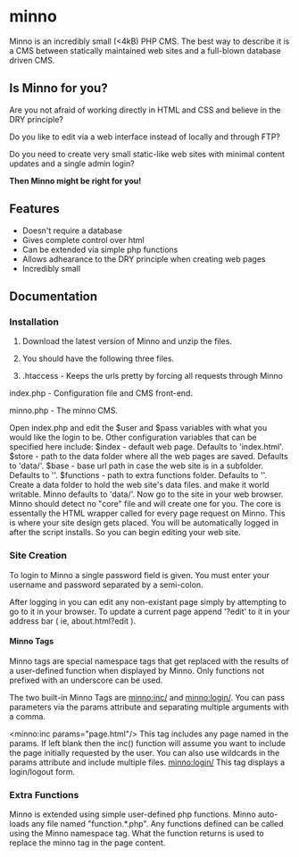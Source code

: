 # minno

Minno is an incredibly small (<4kB) PHP CMS. The best way to describe it is a CMS between statically 
maintained web sites and a full-blown database driven CMS.

## Is Minno for you?

Are you not afraid of working directly in HTML and CSS and believe in the DRY principle?

Do you like to edit via a web interface instead of locally and through FTP?

Do you need to create very small static-like web sites with minimal content updates and a single admin login?

__Then Minno might be right for you!__

## Features

* Doesn't require a database
* Gives complete control over html
* Can be extended via simple php functions
* Allows adhearance to the DRY principle when creating web pages
* Incredibly small

## Documentation

### Installation

1. Download the latest version of Minno and unzip the files.

2. You should have the following three files.

3. .htaccess - Keeps the urls pretty by forcing all requests through Minno

index.php - Configuration file and CMS front-end.

minno.php - The minno CMS.

Open index.php and edit the $user and $pass variables with what you would like the login to be. 
Other configuration variables that can be specified here include:
$index - default web page. Defaults to 'index.html'.
$store - path to the data folder where all the web pages are saved. Defaults to 'data/'.
$base - base url path in case the web site is in a subfolder. Defaults to ''.
$functions - path to extra functions folder. Defaults to ''.
Create a data folder to hold the web site's data files. and make it world writable. Minno defaults to 'data/'.
Now go to the site in your web browser. Minno should detect no "core" file and will create one for you. The core is essentally the HTML wrapper called for every page request on Minno. This is where your site design gets placed.
You will be automatically logged in after the script installs. So you can begin editing your web site.

### Site Creation

To login to Minno a single password field is given. You must enter your username and password separated by a semi-colon.

After logging in you can edit any non-existant page simply by attempting to go to it in your browser. To update a current page append '?edit' to it in your address bar ( ie, about.html?edit ).

#### Minno Tags

Minno tags are special namespace tags that get replaced with the results of a user-defined function when displayed by Minno. Only functions not prefixed with an underscore can be used.

The two built-in Minno Tags are <minno:inc/> and <minno:login/>. You can pass parameters via the params attribute and separating multiple arguments with a comma.

<minno:inc params="page.html"/>
This tag includes any page named in the params. If left blank then the inc() function will assume you want to include the page initially requested by the user. You can also use wildcards in the params attribute and include multiple files.
<minno:login/>
This tag displays a login/logout form.

### Extra Functions

Minno is extended using simple user-defined php functions. Minno auto-loads any file named "function.*.php". Any functions defined can be called using the Minno namespace tag. What the function returns is used to replace the minno tag in the page content.
